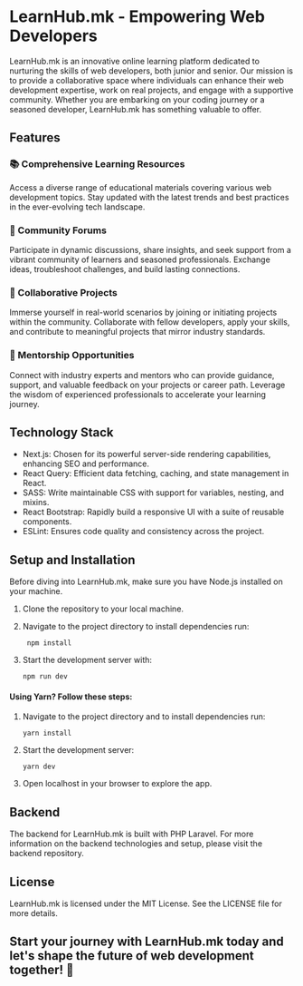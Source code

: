 # LearnHub.mk - Empowering Web Developers

LearnHub.mk is an innovative online learning platform dedicated to nurturing the skills of web developers, both junior and senior. Our mission is to provide a collaborative space where individuals can enhance their web development expertise, work on real projects, and engage with a supportive community. Whether you are embarking on your coding journey or a seasoned developer, LearnHub.mk has something valuable to offer.


## Features

### 📚 Comprehensive Learning Resources

Access a diverse range of educational materials covering various web development topics. Stay updated with the latest trends and best practices in the ever-evolving tech landscape.

### 💬 Community Forums

Participate in dynamic discussions, share insights, and seek support from a vibrant community of learners and seasoned professionals. Exchange ideas, troubleshoot challenges, and build lasting connections.

### 🤝 Collaborative Projects

Immerse yourself in real-world scenarios by joining or initiating projects within the community. Collaborate with fellow developers, apply your skills, and contribute to meaningful projects that mirror industry standards.

### 👥 Mentorship Opportunities

Connect with industry experts and mentors who can provide guidance, support, and valuable feedback on your projects or career path. Leverage the wisdom of experienced professionals to accelerate your learning journey.

## Technology Stack

- Next.js: Chosen for its powerful server-side rendering capabilities, enhancing SEO and performance.
- React Query: Efficient data fetching, caching, and state management in React.
- SASS: Write maintainable CSS with support for variables, nesting, and mixins.
- React Bootstrap: Rapidly build a responsive UI with a suite of reusable components.
- ESLint: Ensures code quality and consistency across the project.

## Setup and Installation

Before diving into LearnHub.mk, make sure you have Node.js installed on your machine.

1. Clone the repository to your local machine.
2. Navigate to the project directory to install dependencies run:
 
        npm install
     
5. Start the development server with:
   
       npm run dev
   
#### Using Yarn? Follow these steps:

1. Navigate to the project directory and to install dependencies run:
   
       yarn install

2. Start the development server:
 
       yarn dev
   
3. Open localhost in your browser to explore the app.
   
## Backend

The backend for LearnHub.mk is built with PHP Laravel. For more information on the backend technologies and setup, please visit the backend repository.

## License
LearnHub.mk is licensed under the MIT License. See the LICENSE file for more details.

## Start your journey with LearnHub.mk today and let's shape the future of web development together! 🚀
